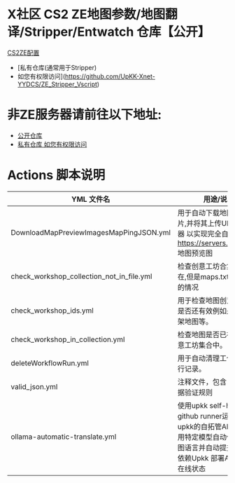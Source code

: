 # X社区 CS2 ZE地图参数/地图翻译/Stripper/Entwatch 仓库【公开】 #
[CS2ZE配置](https://github.com/UpKK-Xnet-YYDCS/UPKK_ZE_PUBLIC/tree/master/cs2)


- [私有仓库(通常用于Stripper) 
- 如您有权限访问](https://github.com/UpKK-Xnet-YYDCS/ZE_Stripper_Vscript)

# 非ZE服务器请前往以下地址:
- [公开仓库](https://github.com/UpKK-Xnet-YYDCS/GeneralMapcfg_Public)  
- [私有仓库 如您有权限访问](https://github.com/UpKK-Xnet-YYDCS/GeneralMapcfg)


# Actions 脚本说明
| YML 文件名                                 | 用途/说明                                     |
|-------------------------------------------|--------------------------------------------|
| DownloadMapPreviewImagesMapPingJSON.yml   | 用于自动下载地图预览图片,并将其上传UPKK服务器 以实现完全自动化 https://servers.upkk.com 地图预览图   |
| check_workshop_collection_not_in_file.yml | 检查创意工坊合集订阅存在,但是maps.txt已经移除的情况         |
| check_workshop_ids.yml                    | 用于检查地图创意工坊中是否还有效例如是否被下架地图等。            |
| check_workshop_in_collection.yml         | 检查地图是否已被加入创意工坊集合中。               |
| deleteWorkflowRun.yml                     | 用于自动清理工作流的运行记录。                   |
| valid_json.yml                           | 注释文件，包含 JSON 数据验证规则    |
| ollama-automatic-translate.yml           | 使用upkk self-host github runner运行器,在upkk的自拓管AI服务器使用特定模型自动化翻译地图语言并自动提交PR 注:依赖Upkk 部署AI的服务器在线状态  |



